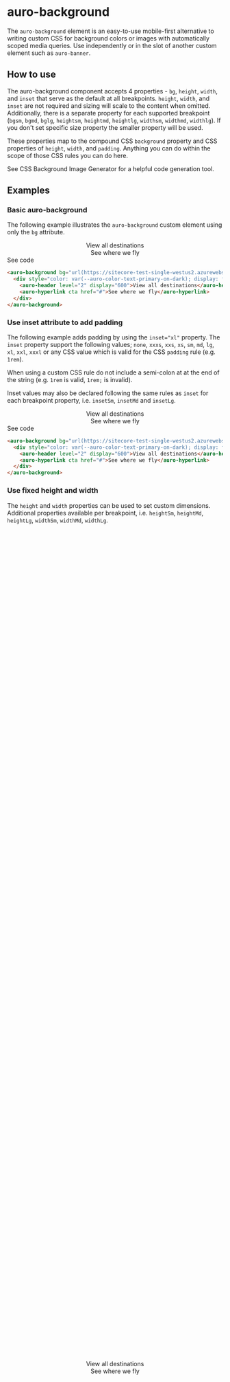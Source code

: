 # auro-background

The `auro-background` element is an easy-to-use mobile-first alternative to writing custom CSS for background colors or images with automatically scoped media queries. Use independently or in the slot of another custom element such as `auro-banner`.

## How to use

The auro-background component accepts 4 properties - `bg`, `height`, `width`, and `inset` that serve as the default at all breakpoints. `height`, `width`, and `inset` are not required and sizing will scale to the content when omitted. Additionally, there is a separate property for each supported breakpoint (`bgsm`, `bgmd`, `bglg`, `heightsm`, `heightmd`, `heightlg`, `widthsm`, `widthmd`, `widthlg`).  If you don't set specific size property the smaller property will be used.

These properties map to the compound CSS `background` property and CSS properties of `height`, `width`, and `padding`. Anything you can do within the scope of those CSS rules you can do here.

See <auro-hyperlink target="_blank" href="https://webcode.tools/generators/css/background-image">CSS Background Image Generator</auro-hyperlink> for a helpful code generation tool.


## Examples

### Basic auro-background

The following example illustrates the `auro-background` custom element using only the `bg` attribute.

<div class="exampleWrapper">
<auro-background bg="url(https://sitecore-test-single-westus2.azurewebsites.net/-/media/Images/pages/examples/ad2) center center/cover no-repeat">
  <div style="color: var(--auro-color-text-primary-on-dark); display: flex; flex-direction: column; align-items: center; justify-content: center;">
    <auro-header level="2" display="600">View all destinations</auro-header>
    <auro-hyperlink cta href="#">See where we fly</auro-hyperlink>
  </div>
</auro-background>
</div>

<auro-accordion lowProfile justifyRight>
  <span slot="trigger">See code</span>

```html
<auro-background bg="url(https://sitecore-test-single-westus2.azurewebsites.net/-/media/Images/pages/examples/ad2) center center/cover no-repeat">
  <div style="color: var(--auro-color-text-primary-on-dark); display: flex; flex-direction: column; align-items: center; justify-content: center;">
    <auro-header level="2" display="600">View all destinations</auro-header>
    <auro-hyperlink cta href="#">See where we fly</auro-hyperlink>
  </div>
</auro-background>
```

</auro-accordion>


### Use inset attribute to add padding

The following example adds padding by using the `inset="xl"` property. The `inset` property support the following values; `none`, `xxxs`, `xxs`, `xs`, `sm`, `md`, `lg`, `xl`, `xxl`, `xxxl` or any CSS value which is valid for the CSS `padding` rule (e.g. `1rem`).

When using a custom CSS rule do not include a semi-colon at at the end of the string (e.g. `1rem` is valid, `1rem;` is invalid).

Inset values may also be declared following the same rules as `inset` for each breakpoint property, i.e. `insetSm`, `insetMd` and `insetLg`.

<div class="exampleWrapper">
<auro-background bg="url(https://sitecore-test-single-westus2.azurewebsites.net/-/media/Images/pages/examples/ad2) center center/cover no-repeat" inset="xl">
  <div style="color: var(--auro-color-text-primary-on-dark); display: flex; flex-direction: column; align-items: center; justify-content: center;">
    <auro-header level="2" display="600">View all destinations</auro-header>
    <auro-hyperlink cta href="#">See where we fly</auro-hyperlink>
  </div>
</auro-background>
</div>

<auro-accordion lowProfile justifyRight>
  <span slot="trigger">See code</span>

```html
<auro-background bg="url(https://sitecore-test-single-westus2.azurewebsites.net/-/media/Images/pages/examples/ad2) center center/cover no-repeat" inset="xl">
  <div style="color: var(--auro-color-text-primary-on-dark); display: flex; flex-direction: column; align-items: center; justify-content: center;">
    <auro-header level="2" display="600">View all destinations</auro-header>
    <auro-hyperlink cta href="#">See where we fly</auro-hyperlink>
  </div>
</auro-background>
```

</auro-accordion>


### Use fixed height and width

The `height` and `width` properties can be used to set custom dimensions. Additional properties available per breakpoint, i.e. `heightSm`, `heightMd`, `heightLg`, `widthSm`, `widthMd`, `widthLg`.

<div class="exampleWrapper">
<auro-background bg="url(https://sitecore-test-single-westus2.azurewebsites.net/-/media/Images/pages/examples/ad2) center center/cover no-repeat" height="350px" width="300px">
  <div style="height: 100%; color: var(--auro-color-text-primary-on-dark); display: flex; flex-direction: column; align-items: center; justify-content: center;">
    <auro-header level="2" display="600">View all destinations</auro-header>
    <auro-hyperlink cta href="#">See where we fly</auro-hyperlink>
  </div>
</auro-background>
</div>

<auro-accordion lowProfile justifyRight>
  <span slot="trigger">See code</span>

```html
<auro-background bg="url(https://sitecore-test-single-westus2.azurewebsites.net/-/media/Images/pages/examples/ad2) center center/cover no-repeat">
  <div style="color: var(--auro-color-text-primary-on-dark); display: flex; flex-direction: column; align-items: center; justify-content: center;">
    <auro-header level="2" display="600">View all destinations</auro-header>
    <auro-hyperlink cta href="#">See where we fly</auro-hyperlink>
  </div>
</auro-background>
```

</auro-accordion>


### Change backgrounds at breakpoints

You may specify different `bg` values for each breakpoint using the `bgSm`, `bgMd` and `bgLg` properties.

<div class="exampleWrapper">
<auro-background
  bg="url(https://sitecore-test-single-westus2.azurewebsites.net/-/media/Images/pages/examples/ad2) center center/cover no-repeat"
  bgMd="url(https://sitecore-prod-cd-westus2.azurewebsites.net/-/media/Images/homepage-tiles/email-deals-holiday/MKT_091820_BF-CM-Email-Sign-Up-Materials_Merch-tiles_Evergreen_720x720-background.jpg) center center/cover no-repeat"
  bgLg="url(https://sitecore-test-single-westus2.azurewebsites.net/-/media/Images/common-assets/destinations/hawaii-bg) center center/cover no-repeat"
  inset="xl">
  <div style="color: var(--auro-color-text-primary-on-dark); display: flex; flex-direction: column; align-items: center; justify-content: center;">
    <auro-header level="2" display="600">View all destinations</auro-header>
    <auro-hyperlink cta href="#">See where we fly</auro-hyperlink>
  </div>
</auro-background>
</div>

<auro-accordion lowProfile justifyRight>
  <span slot="trigger">See code</span>

```html
<auro-background
  bg="url(https://sitecore-test-single-westus2.azurewebsites.net/-/media/Images/pages/examples/ad2) center center/cover no-repeat"
  bgMd="url(https://sitecore-prod-cd-westus2.azurewebsites.net/-/media/Images/homepage-tiles/email-deals-holiday/MKT_091820_BF-CM-Email-Sign-Up-Materials_Merch-tiles_Evergreen_720x720-background.jpg) center center/cover no-repeat"
  bgLg="url(https://sitecore-test-single-westus2.azurewebsites.net/-/media/Images/common-assets/destinations/hawaii-bg) center center/cover no-repeat"
  inset="xl">
  <div style="color: var(--auro-color-text-primary-on-dark); display: flex; flex-direction: column; align-items: center; justify-content: center;">
    <auro-header level="2" display="600">View all destinations</auro-header>
    <auro-hyperlink cta href="#">See where we fly</auro-hyperlink>
  </div>
</auro-background>
```

</auro-accordion>


## Additional Examples

<div class="exampleWrapper">
<auro-background bg="url(https://sitecore-test-single-westus2.azurewebsites.net/-/media/Images/common-assets/destinations/hawaii-bg) center center/cover no-repeat" inset="md" width="300px">
  <div style="color: var(--auro-color-text-primary-on-dark); display: flex; flex-direction: column; justify-content: center;">
    <img alt="" style="width:150px;" src="https://sitecore-test-single-westus2.azurewebsites.net/-/media/Images/pages/pattern-library/banner-deals/40K-cc-100-dollar-statement-credit">
    <auro-header level="2" display="600">Alaska Airlines Visa Signature® card</auro-header>
    <ul class="credit-card-offer" style="text-shadow: 1px 1px 0px rgba(0,0,0,0); margin-bottom: 12px; list-style: none; padding: 0;">
      <li>Alaska's Famous Companion Fare<sup>™</sup> every year</li>
      <li>First checked bag free for you and up to 6 guests on your reservation</li>
    </ul>
    <auro-hyperlink cta secondary href="#">Join now</auro-hyperlink><br />
    <auro-hyperlink nav onDark href="#" style="font-size: var(--auro-text-body-size-xs);">
      Restrictions apply
      <svg viewBox="0 0 24 24" xmlns:xlink="http://www.w3.org/1999/xlink" xmlns="http://www.w3.org/2000/svg" role="img" aria-hidden="true" style="min-width: var(--auro-size-md); height: var(--auro-size-md); fill: currentColor" class="ico_squareLarge"><title>This content from Alaska Airlines will open in a new tab or window.</title><desc>Notice indicator to alert users that action will result in the browser opening a new tab or window.</desc><path fill-rule="evenodd" d="M20.2462 5.68686C20.1813 4.60628 19.2844 3.75 18.1875 3.75H8.8125L8.68686 3.75376C7.60628 3.8187 6.75 4.7156 6.75 5.8125V6.75029L6.5 6.75044L6.33248 6.75546C4.8917 6.84204 3.75 8.03791 3.75 9.50044V17.5004L3.75502 17.668C3.8416 19.1087 5.03747 20.2504 6.5 20.2504H14.5L14.6675 20.2454C16.1083 20.1588 17.25 18.963 17.25 17.5004V17.25H18.1875L18.3131 17.2462C19.3937 17.1813 20.25 16.2844 20.25 15.1875V5.8125L20.2462 5.68686ZM15.75 17.25H8.8125C7.7156 17.25 6.8187 16.3937 6.75376 15.3131L6.75 15.1875V8.2503L6.5 8.25044C5.85279 8.25044 5.32047 8.74232 5.25645 9.37264L5.25 9.50044V17.5004C5.25 18.1477 5.74187 18.68 6.37219 18.744L6.5 18.7504H14.5C15.1472 18.7504 15.6795 18.2586 15.7435 17.6282L15.75 17.5004V17.25ZM9.125 5.25H17.875L17.9645 5.25452C18.4057 5.29933 18.75 5.67195 18.75 6.125V14.875L18.7455 14.9645C18.7007 15.4057 18.328 15.75 17.875 15.75H9.125L9.03554 15.7455C8.59431 15.7007 8.25 15.328 8.25 14.875V6.125L8.25452 6.03554C8.29933 5.59431 8.67195 5.25 9.125 5.25ZM13.4051 7.00729L13.5069 7C13.8866 7 14.2003 7.30061 14.25 7.69063L14.2569 7.79906L14.25 9.73835L16.25 9.73835C16.6297 9.73835 16.9435 10.039 16.9932 10.429L17 10.5374C17 10.9419 16.7179 11.2763 16.3518 11.3292L16.25 11.3365L14.249 11.3365L14.25 13.2009C14.25 13.6055 13.9679 13.9398 13.6018 13.9927L13.5 14C13.1203 14 12.8065 13.6994 12.7569 13.3094L12.75 13.2009L12.749 11.3365L10.75 11.3365C10.3703 11.3365 10.0565 11.0359 10.0068 10.6458L10 10.5374C10 10.1329 10.2822 9.79855 10.6482 9.74564L10.75 9.73835L12.75 9.73835L12.7569 7.79906C12.7569 7.39453 13.039 7.06021 13.4051 7.00729Z"></path></svg>
    </auro-hyperlink>
  </div>
</auro-background>
</div>

<auro-accordion lowProfile justifyRight>
  <span slot="trigger">See code</span>

```html
<auro-background bg="url(https://sitecore-test-single-westus2.azurewebsites.net/-/media/Images/common-assets/destinations/hawaii-bg) center center/cover no-repeat" inset="md" width="300px">
  <div style="color: var(--auro-color-text-primary-on-dark); display: flex; flex-direction: column; justify-content: center;">
    <img alt="" style="width:150px;" src="https://sitecore-test-single-westus2.azurewebsites.net/-/media/Images/pages/pattern-library/banner-deals/40K-cc-100-dollar-statement-credit">
    <auro-header level="2" display="600">Alaska Airlines Visa Signature® card</auro-header>
    <ul class="credit-card-offer" style="text-shadow: 1px 1px 0px rgba(0,0,0,0); margin-bottom: 12px; list-style: none; padding: 0;">
      <li>Alaska's Famous Companion Fare<sup>™</sup> every year</li>
      <li>First checked bag free for you and up to 6 guests on your reservation</li>
    </ul>
    <auro-hyperlink cta secondary href="#">Join now</auro-hyperlink><br />
    <auro-hyperlink nav onDark href="#" style="font-size: var(--auro-text-body-size-xs);">
      Restrictions apply
      <svg viewBox="0 0 24 24" xmlns:xlink="http://www.w3.org/1999/xlink" xmlns="http://www.w3.org/2000/svg" role="img" aria-hidden="true" style="min-width: var(--auro-size-md); height: var(--auro-size-md); fill: currentColor" class="ico_squareLarge"><title>This content from Alaska Airlines will open in a new tab or window.</title><desc>Notice indicator to alert users that action will result in the browser opening a new tab or window.</desc><path fill-rule="evenodd" d="M20.2462 5.68686C20.1813 4.60628 19.2844 3.75 18.1875 3.75H8.8125L8.68686 3.75376C7.60628 3.8187 6.75 4.7156 6.75 5.8125V6.75029L6.5 6.75044L6.33248 6.75546C4.8917 6.84204 3.75 8.03791 3.75 9.50044V17.5004L3.75502 17.668C3.8416 19.1087 5.03747 20.2504 6.5 20.2504H14.5L14.6675 20.2454C16.1083 20.1588 17.25 18.963 17.25 17.5004V17.25H18.1875L18.3131 17.2462C19.3937 17.1813 20.25 16.2844 20.25 15.1875V5.8125L20.2462 5.68686ZM15.75 17.25H8.8125C7.7156 17.25 6.8187 16.3937 6.75376 15.3131L6.75 15.1875V8.2503L6.5 8.25044C5.85279 8.25044 5.32047 8.74232 5.25645 9.37264L5.25 9.50044V17.5004C5.25 18.1477 5.74187 18.68 6.37219 18.744L6.5 18.7504H14.5C15.1472 18.7504 15.6795 18.2586 15.7435 17.6282L15.75 17.5004V17.25ZM9.125 5.25H17.875L17.9645 5.25452C18.4057 5.29933 18.75 5.67195 18.75 6.125V14.875L18.7455 14.9645C18.7007 15.4057 18.328 15.75 17.875 15.75H9.125L9.03554 15.7455C8.59431 15.7007 8.25 15.328 8.25 14.875V6.125L8.25452 6.03554C8.29933 5.59431 8.67195 5.25 9.125 5.25ZM13.4051 7.00729L13.5069 7C13.8866 7 14.2003 7.30061 14.25 7.69063L14.2569 7.79906L14.25 9.73835L16.25 9.73835C16.6297 9.73835 16.9435 10.039 16.9932 10.429L17 10.5374C17 10.9419 16.7179 11.2763 16.3518 11.3292L16.25 11.3365L14.249 11.3365L14.25 13.2009C14.25 13.6055 13.9679 13.9398 13.6018 13.9927L13.5 14C13.1203 14 12.8065 13.6994 12.7569 13.3094L12.75 13.2009L12.749 11.3365L10.75 11.3365C10.3703 11.3365 10.0565 11.0359 10.0068 10.6458L10 10.5374C10 10.1329 10.2822 9.79855 10.6482 9.74564L10.75 9.73835L12.75 9.73835L12.7569 7.79906C12.7569 7.39453 13.039 7.06021 13.4051 7.00729Z"></path></svg>
    </auro-hyperlink>
  </div>
</auro-background>
```

</auro-accordion>

<div class="exampleWrapper">
<auro-background bg="url(https://sitecore-test-single-westus2.azurewebsites.net/-/media/Images/pages/examples/ad1) center top/cover no-repeat" height="500px" width="400px" inset="md">
  <div style="height: 100%; display: flex; flex-direction: column; justify-content: center;">
    <auro-header level="2" display="600">Explore our Route Map</auro-header>
    <p style="margin-bottom:12px;">Visit amazing destinations like, Costa Rica, Hawaii, or Mexico</p>
    <auro-hyperlink slot="button" href="#">Visit route map</auro-hyperlink>
  </div>
</auro-background>
</div>

<auro-accordion lowProfile justifyRight>
  <span slot="trigger">See code</span>

```html
<auro-background bg="url(https://sitecore-test-single-westus2.azurewebsites.net/-/media/Images/pages/examples/ad1) center top/cover no-repeat" height="500px" width="400px" inset="md">
  <div style="height: 100%; display: flex; flex-direction: column; justify-content: center;">
    <auro-header level="2" display="600">Explore our Route Map</auro-header>
    <p style="margin-bottom:12px;">Visit amazing destinations like, Costa Rica, Hawaii, or Mexico</p>
    <auro-hyperlink slot="button" href="#">Visit route map</auro-hyperlink>
  </div>
</auro-background>
```

</auro-accordion>
